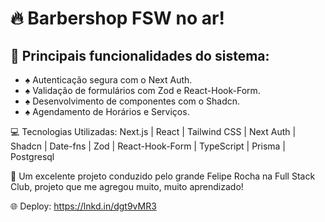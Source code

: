 # 🔥 Barbershop FSW no ar!

## 🎯 Principais funcionalidades do sistema:
- ♠️ Autenticação segura com o Next Auth.
- ♠️ Validação de formulários com Zod e React-Hook-Form.
- ♠️ Desenvolvimento de componentes com o Shadcn.
- ♠️ Agendamento de Horários e Serviços.

💻 Tecnologias Utilizadas:
Next.js | React | Tailwind CSS | Next Auth | Shadcn | Date-fns | Zod | React-Hook-Form | TypeScript | Prisma | Postgresql

🙌 Um excelente projeto conduzido pelo grande Felipe Rocha na Full Stack Club, projeto que me agregou muito, muito aprendizado!

🌐 Deploy: https://lnkd.in/dgt9vMR3
